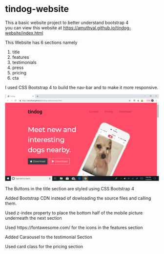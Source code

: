
# tindog-website
This a basic website project to better understand bootstrap 4 <br>
you can view this website at https://amuthyal.github.io/tindog-website/index.html
<br>

<p> This Website has 6 sections namely </p>
<ol> <li> title </li>
  <li> features </li>  <li> testimonials </li> <li> press </li> <li> pricing </li> <li> cta </li> </ol> 

<p> I used  CSS Bootstrap 4 to build the nav-bar and to make it more responsive. </p>

<img src="https://github.com/amuthyal/tindog-website/blob/master/laptop-size.png" alt="laptop-screen">

<p> The Buttons in the title section are styled using CSS Bootstrap 4 </p>

<p> Added Bootstrap CDN instead of dowloading the source files and calling them. </p>

<p>  Used z-index property to place the bottom half of the mobile picture underneath the next section </p>

<p> Used https://fontawesome.com/ for the icons in the features section </p>

<p> Added Caraousel to the testimonial Section </p>

<p> Used card class for the pricing section </p>







